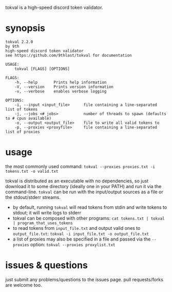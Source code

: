 tokval is a high-speed discord token validator.

# synopsis
```
tokval 2.2.0
by 9th
high-speed discord token validator
see https://github.com/9thlast/tokval for documentation

USAGE:
    tokval [FLAGS] [OPTIONS]

FLAGS:
    -h, --help       Prints help information
    -V, --version    Prints version information
    -v, --verbose    enables verbose logging

OPTIONS:
    -i, --input <input_file>      file containing a line-separated list of tokens
    -j, --jobs <# jobs>           number of threads to spawn (defaults to # cpus available)
    -o, --output <output_file>    file to write all valid tokens to
    -p, --proxies <proxyfile>     file containing a line-separated list of proxies
```

# usage
the most commonly used command: `tokval --proxies proxies.txt -i tokens.txt -o valid.txt`

tokval is distributed as an executable with no dependencies, so just download it to some directory (ideally one in your PATH) and run it via the command-line. `tokval` can be run with the input/output sources as a file or the stdout/stderr streams.
- by default, running `tokval` will read tokens from stdin and write tokens to stdout; it will write logs to stderr
- tokval can be composed with other programs: `cat tokens.txt | tokval | program_that_uses_tokens`
- to read tokens from `input_file.txt` and output valid ones to `output_file.txt`: `tokval -i input_file.txt -o output_file.txt`
- a list of proxies may also be specified in a file and passed via the `--proxies` option: `tokval --proxies proxylist.txt`


# issues & questions
just submit any problems/questions to the issues page. pull requests/forks are welcome too.
